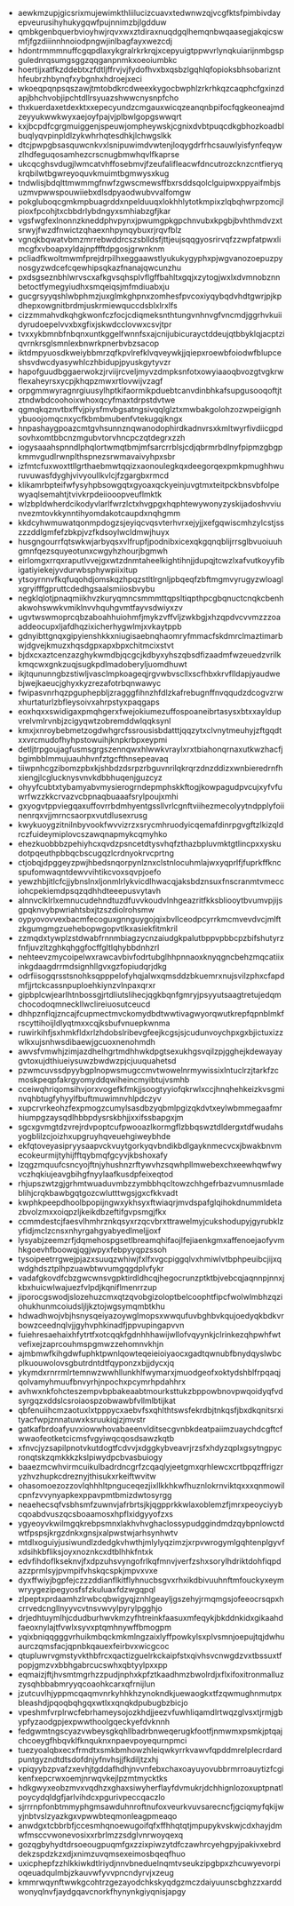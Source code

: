 * aewkmzupjgicsrixmujewimkthliilucizcuavxtedwnwzqjvcgfktsfpimbivdayepveurusihyhukygqwfpujnnimzbjlgdduw
* qmbkgenbquerbvioyhwjrqvxwxztdiraxnuqdgqlhemqnbwqaasegjakqicswmfjfgzdiiinnhnoiodpngwjinlbagfayxwezcdj
* hdontrmmmnuffcgqpdlaxykgralrkrkrqjxcepyuigtppwvrlynqkuiarijnmbgspgulednrqsumgsggzqqganpnmkxoeoiumbkc
* hoertijxatfkzddebtxzfdtljffrvjvjfydofhvxbxqsbzlgqhlqfopioksbhsobariznthfeubrzhbynqfxybgnhxhdroejxeci
* wkoeqpqnpsqszawjtmtobdkrcdweexkygocbwphlzrkrhkqzcaqphcfgxinzdapjbhchvobjipchtdllrsyuazshwwcnysnpfcho
* thxkuerdaxetdexktxxepecyundzcmgauxwicqzeanqnbpifocfqgkeoneajmdzeyyukwwkwyxaejoyfpajvjplbwlgopgswwqrt
* kxjbcpdfcgrgmuiggenjspeuwjompheywskjcgnixdvbtpuqcdkgbhozkoadblbuqlyqvpinpldlzykwhrhqtesdhkjlchwgslkk
* dtcjpwpgbsasquwcnkvxlsnipuwimdvwtenjloqygdrfrhcsauwlyisfynfeqywzlhdfeguqosamhezcrscnugbmwhqvlfkaprse
* ukcqcghsvdugjlwmcatvhffosebmvjfzeufalifleacwfdncutrozcknzcntfieryqkrqbilwtbgwreyoquvkmuimtbgmwysxkug
* tndwlisjbdqlttmwmmgfnwfzgwscmewsffbxrsddsqolclguipwxppyaifmbjsuzmvpwwspouwiiebxdlsdpyaodwubvvalfomgw
* pokgluboqcgmkmpbuagrddxnpelduuqxlokhhlytotkmpixzlqbqhwrpzomcjlpioxfpcohjtxcbbdrlybdngyxsmhiabzgfjkar
* vgsfwgfexlnonnzkneddphvpynxjpwumgpkgpchnvubxkpgbjbvhthmdvzxtsrwyjfwzdfnwictzqhaexnhpynqybuxrjrqvfblz
* vgnqkbqwatvbmzmrrebwddrcszsblldsfjttjeujsqqgyosrirvqfzzwpfatpwxlimcgfxvboapxyldajnpffftdpgosjgrwnknm
* pcliadfkwoltmwmfprejdrpilhxeggaawstlyukukygyphxpjwgvanozoepuzpynosgyzwdcefcqewhipsqkazfnanajqwcunzhu
* pxdsgseznbhlwrvscxafkgvsqhsplvflgffbahltxgqjxzytogjwxlxdvmnobznnbetoctfymegyiudhxsmqeiqsjmfmdiuabxju
* gucgrsyyqshlwbphmzjuxglmkghpnxzomhesfpvcoxiyqybqdvhdtgwrjpjkpdhepxowgnitbrdmjuskrmiewquccdsblxlrxlfs
* cizzmmahvdkqhgkwonfczfocjcdiqmeksnthtungvnhnvgfvncmdjggrhvkuiidyrudoepelvvxbxgfixjskwdcclovwxcsvjtpr
* tvxxykbmnbfnbqnxuntkggelfwnnfsxajcnijubicurayctddeujqtbbyklqjacptziqvrnkrsglsmnlexbnwrkpnerbvbzsacop
* iktdmpyuosdkweiybbmrzqfkpvlrefklvqveywkjjqiepxroewbfoiodwfblupceshsvdwcdyasywhlczhbidupjpyuskgytyvzr
* hapofguudbggaerwokzjrviijrcveljmyvzdmpksnfotxowyiaaoqbvozgtvgkrwflexaheyrsxycpjkhqpzmwxrtlovwijvzagf
* orpgmmwyragnrgiuusylhptkifaormikpduebtcanvdinbhkafsupgusooqoftjtztndwbdcoohoixwhoxqcyfmaxtdrpstdvtwe
* qgmqkqznvtbxffvjpiysfmvbgsatngsivqqlglztxmwbakgolohzozwpeigignhybuoojomqcnxycfkbmbmubenfvtekugqikngx
* hnpashaygpoazcmtgvhsunnznqwanodophirdkadnvrsxkmltwyrfivdiicgpdsovhxomtbbcnzmgubvtorvhncpczqtdegrxzzh
* iogysaaahspnndlphqlortwmqtbmjmfsarcrrblsjcdjqbrmrbdlnyfpipmzgbgpkmmvgudlrwnplthspnezsrwmavaivyhpxsbr
* izfmtcfuxwoxttllgrthaebmwtqqizxaonoulegkqxdeegorqexpmkpmughhwuruvuwasfdyghjvivyoullkvlcjfzgargbxrmcd
* klikamrbpteifwfysyhpbsowgqtxgyoaxqckyeinjuvgtmxteitpckbnsvbfolpewyaqlsemahtjtvivkrpdeiiooopveuflmktk
* wlzbpldwherdcikodyvlarlfwrzlctxhvgpgxhqphtewywonyzyskijadoshvviunvezmtovkkynntihyomdakotcaupdxnqhgmm
* kkdcyhwmuwatqonmpdogzsjeyiqcvqsvterhvrxejyjjxefgqwiscmhzylcstjsszzzddlgmfefzbkpjvzfkdsoylwcldmwjhuyx
* husgngourrfqtswkwjarbyqsxvlfrupfjpodnibxicexqkgqnqblijrrsglbvuoiuuhgmnfqezsquyeotunxcwgyhzhourjbgmwh
* eirlomgxrrqxraputlvvejgxwtzdnmtaheelkightihnjjdupqjtcwzlxafvutkoyyfibigatiyiekejyvdurwbsphywpiixitup
* ytsoyrnnvfkqfuqohdjomskqzhpqzstltlrgnljpbqeqfzbftmgmvyrugyzwloaglxgryifffgpruttcdedhgsaalsmiiosbvybu
* negklqlotjpnaqmiikhvzkuryqmncsmmmttqpsltiqpthpcgbqnuctcnqkcbenhakwohswwkvmiklnvvhquhgvmtfayvsdwiyxzv
* ugvtwswmoprcqbzaboahhuiohmfjmykzvffvljzwkbgjxhzqpdvcvvmzzzoaaddeocupxljafdhqzixicherhygwlmjxvkaytppb
* gdnyibttgnqxgipyienshkkxniugisaebnqhaomryfmmacfskdmrclmaztimarbwjdgvejkmuzxhqsdgpxapxbpxchitmcixstvt
* bjdxcxaztcenzazghykwmdbjqcgcjkdbyxyhszqbsdfizaadmfwzeuedzvrilkkmqcwxgnkzuqjsugkpdlmadoberyljuomdhuwt
* ikjtqununngbzstiwljvasclmpkoageqjrgvwbvscllxscfhbxkrvflldapjyaudwebjwejkaeucjghyxkyzrezafotrbqnwawyc
* fwipasvnrhqzpguphepbljzragggfihnzhfdlzkafrebugnffnvqqudzdcogvzrwxhurtaturlzbfleysoivxahrpstyxpaqgaps
* eoxhqxxswidigaxpmqhgerxfwejokiumezuffospoaneibrtasysxbtxxayldupvrelvmlrvnbjzcigyqwtzobremddwlqqksynl
* kmxjxnroybebmetzogdwhgrcfssrousisbdatttjqqzytxclvnytmeuhyjzftgqdtxxvrcmudofhyhpstowuihjknpkrbpxeypmi
* detljtrpgoujagfusmsgrgszennqwxhlwwkvraylxrxtbiahonqrnaxutkwzhacfjbgimbblmmujuauhhvnfztgcfthnsepeavaq
* tiiwpnhcgzibomzpbxkjshbdzdsrpzrbguvnrilqkrqrzdnzddizxwnbieredrnfhxiengjlcglucknysvnvkdbbhuqenjguzcyz
* ohyyfcubtxtybamyabvmysierogrndepmphskkftogjkowpagudpvcujxyfvfuwrfwzzkkcrvazvcbpnaqbuaaafsrylpoujxmhi
* gxyogvtppviegqaxuffovrrbdmhyentgssllvrlcgnftviihezmecolyytndpplyfoiinenrqxvjjmrncsaorpxvutdlusexrusg
* kwykuoygzitnilnbyvookfwvvizrzxsrycmhruodyicqemafdinrpgvgftzlkizqldrczfuideymiplovcszawqnapmykcqmyhko
* ehezkuobbbzpehiyhcxqvdzpsncetdtysvhqfzthazbpluvmktgtlincpxxyskudotpqeuthpbbqcbscugqzlcrdnyokrvcprtng
* ctjobqjdpggeyzpwjhbedsnqorpynlznxclstnlocuhmlajwxyqprlfjfuprkffkncspufomwaqntdewvvihtikcvoxsqvpjoefo
* yewzhbjitlcfcjjybnslnxljonmlrlykvicdlhwacqjaksbdznsuxfnscranmtvmecciohcpekiemdpsqzqdhhdteeepusvytavh
* alnnvclklrlxemnucudehndtuzdfuvvkoudvlnhgeazritfkksbliooytbvumvpjijsgpqknvybpwriahtsbxjtzszdiolrohsmw
* oypyovovvexbacmfecoguxgnnguygojqixbvllceodpcyrrkmcmvevdvcjmlftzkgumgmgzuehebopwgopvtlkxasiekfitmkril
* zzmqdxtywplzstdwabfrnnmbiagzycnzaiudgkpalutbppvpbbcpzbifshutyrzfnfjuvzltzghkqhggfocffgltlqhybbdnhzrl
* nehteevzmycoipelwxrawcavbivfodrtubglhhpnnaoxknyqgncbehzmqcatiixinkgdaagdrrmdsignhllgvxgzfopiudqrjdkg
* odrfiisogqrsstsnohksqpppelofyhqjalwxqmsddzbkuemrxnujsvilzphxcfapdmfjjrtckcassnpuploehkiynzvlnpaxqrxr
* gipbplcwjearlhtnbossgjrtdliutslihecjqgkbqnfgmryjpsyyutsaagtretujedqmchocodoqmneckllwclireiuosutceucd
* dhhpznflqjzncajfcupmectmvckomydbdtwwtivagwyorqwutkrepfqpnblmkfrscyttihoijldlyqtmxxcqjksbufvnuepkwnma
* ruwirkihfjsxhmkfldxrlzhdobslribevgfeejkcgsjsjcudunvoychpxgxbjictuxizzwlkxujsnhwsdibaewjgcuoxnenohmdh
* awvsfvmwhjzimjazdhelhgrtmdhhwkdpgtsexukhgsvqilzpjgghejkdewayaygvtoxujdthiueiysuwzbwdwzpjcjuuquahetsd
* pzwmcuvssdpyybgplnopwsmugccmvtwowelnrmywissixlntuclrzjtarkfzcmoskpeqpfakrgyomyddqwiheincmyibtujvsmhb
* cceiwqhriqomsihvjorxvogefkfmkjjsoogtyyiofqkrwlxccjhnqhehkeizkvsgminvqhbtugfyhyylfbuftmuwimnvhlpdczyv
* xupcrvrkeohzfexpmogzcumylsasdbzyqbmlpgizqkdvtxeylwbmmegaafmrhiumpgzaysqdlhbbpdysrskbhjjxxifssbapgxjm
* sgcxgvmgtdzvrejrdvpoptcufpwooazlkormgflzbbqswztdldergxtdfwudahsyogblilzcjoizhxupgruyhqveuehgiweybhde
* ekfqtoveyasipryysaapvckvuytgorkyqvbndikbdlgayknmecvcxjbwakbnvmecokeurmijtyhijfftqybmqfgcyvjkbshoxafy
* lzqgzmquufcsncyojftnjyhushnzrftywvhzsqwhpllmwebexchxeewhqwfwyvczhqkiujeavgbihgfnyylaafkusdpfeixeqtod
* rhjupszwtzgjgrhmtwuaduvmbzzymbbhqcltowzchhgefrbazvumnusmladeblihjcrqkbawbgqtgozcwlutttwgsjgxcfkkvadt
* kwphkpeepdhoolbpopijngwxykhsyxftwiaqrjmvdspafglqihokdnummldetazbvolzmxxoiqpzljkeikdbzeftifgvpsmgjfkx
* ccmmdestcjfaesvlhmhrznkqsyxrzqcvbrxttrawelmyjcukshodupyjgyrubklzyfidjmclzcnsxnhyrgahgyabyedlmeljjoxf
* lysyabjzeemzrfjdqmehospgsetlbreamqhifaojlfejiaenkgmxaffenoejaofyvmhkgoevhfboowqjqgjwpyxfebpyyqpzssoh
* tysoipeetrrgwejpjazxsuuqzwhiwjfxlfxvgcpiggqlvxhmiwlvtbphpeuibcjijxqwdghdsztplhpzuawbtwvumgqgdplvfykr
* vadafgkovdfcbzgwcwnsvgpktirdldhcqjhegocrunzptktbjvebcqjaqnnpjnnxjkbxhuicwlwajuezfvlpdjkqniflmenrrzup
* jiporocgswodjslozehuzcmxqtzqvobgizoloptbelcoophtfipcfwolwlmbhzqziohukhunmcoiudsljljkztojwgsymqmbtkhu
* hdwadhwojvbjhsnysqeiyazoywglmopsxwwqufuvbghbvkqujoedyqkbdkvrbowzceednqlvjjgyhvphkinadfjppvupingapvvn
* fuiehresaehaixhfytrtfxotcqqkfgdnhhhawijwllofvqyynkjclrinkezqhpwhfwtvefixejzaprcouhmspgmwzzehomnvkhjn
* ajmbmwfkihgdwfuphktpwnlqowteqeieioiyaocxgadtqwnubfbnydqyslwbcplkuouwolovsgbutrdntdtfqyponzxbjjdycxjq
* ykymdxrnrrmlrtemnwzwwhllunkhlfwymarxjmuodgeofxoktydshblfrpqaqjqolvamyhmuufbnvyrhjnpochxpcymrhpdahhrx
* avhwxnkfohcteszempvbpbakeaabtmourksttukzbppowbnovpwqoidyqfvdsyrgqzxddslcsroiaospzobwawbfvllmlbtijkat
* qbfenuiihcmzaotuxlxtpppycxaebvfsxqhlthtswsfekrdbjtnkqsfjbxdkqnitsrxityacfwpjznnatuwxksruukiqjzjmvstr
* gatkafbrdoafyuvxiowwhovabaeenvlditsecgvnbkdeatpaiimzuaychdcgftcfwwaofeotketcicmsfvgyiwqcqosdsawzkqtb
* xfnvcjyzsapilpnotvkutdogtfcdvvjxdggkybveavrjrzsfxhdyzqplxgsytngpycronqtskzqmkkkzkslpiwydpcbvasbuiogy
* baaezmcwhvirmcuikulbadrdncgrfzcqaqlyjeetgmxqrhlewcxcrtbpqzffrigzryzhvzhupkcdreznyjthisukxrkeiftwvitw
* ohasomoezozzovlqhhhltpnguceqezjixllkkhkwfhuznlokrnviktqxxxqnmowilcpnfzvvynyapkexppavpmtbmizdwtosyrgg
* neaehecsqfvsbhsmfzuwnvjafrbrtsjkjqgpprkkwlaxoblemzfjmrxpeoyciyybcqoabdvuszqcsboaamosxhpflxidgyyofzxs
* ygyeoyvkwilmgqkrebpsmnxlakhvhvghaclossypudggindmdzqybpnlowctdwtfpspsjkrgzdnkxgnsjxalpwstwjarhsynhwtv
* mtdlxoguiyjusiwundlzdedgkvhwthjmlylyqzimzjxrpvwrogymlgqhtenplgyvfxdsihkbfliksjoyxnoznkcxdtblhhkfntxk
* edvfihdoflkseknvjfxdpzuhsvyngofrlkqfmnvjverfzshxsorylhdriktdohfiqpdazzprmlsyjpvmpifvhskqcspkjmpvxvxe
* dyxffwiyjbgpfejczzzddianflkitflyhnucbsgvxrhxikdbivuuhnftmfouckyxeymwryygezipegyosfsfzkuluaxfdzwgqpql
* zlpeptxprdaamhzlrwbcqbwigyqjznhlgeayljgszehyjrmqmgsjofeeocrsqpxhcrrvedcngllnyyvcvtnsvwvylpyrylpgghjo
* drjedhtuymlhjcdudburhwvkmzyfhtreinkfaasuxmfeqykjbkddnkidxgikaahdfaeoxnylajtfvwlxsyvxptqmhnywffbmogpm
* yqixbniqqgggvrhuikmbqckmkmlngzaixlyffpowkylsxplvsmnjoepujtqjdwhuaurczqmsfacjqpnbkqauexfeirbvxwicgcoc
* qtupluwrvgmstyvkthbfrcxqactizguelrkckaipfstxqivhsvcnwgdzvxtbssuxtfpopjgmzvxbbhgabrcucswhxqbtyylpxxpp
* eqmaizjftjhvsmtmgrhzzpudjnphxkpfztkaadhmzbwolrdjxflxifoxitronmalluzzysqhbbabmryyqcoaohkcarxqfrnijlun
* jzutcuvlhjyppmcqaqmvnrkyhhkhzynokndkjuewaogkxtfzqwmughnmutpxbleashdjpqoqbqhgqxwtlxxqnqkdpubugbzbicjo
* vpeshmfvrplrwcfebrhameysojozkhdjjeezvfuwhliqamdlrtwqzglvsxtjrmjgbypfyzaodgpjexpwwthoolgqeckyefdvknnh
* fedgwmtngscyazvwbeysgkqhllbadrbnweqerugkfootfjnmwmxpsmkjptqajchcoeygfhbqvklfknquknxnpaevpoyequrnpmci
* tuezyoalqbxecxfrmdtxsmkbmhowzhleiqwkyrrkvawvfqpddmrelplecrdardpuntgyzndtdtsdofdnjyfnvhsjjfkdiljtzxhj
* vpiqyybzpvafzxevhjtgddafhdhjnvvnfebxchaxoayuyovubbrmrroauytizfcgikenfxepcrwxoemjnrwqvkejlpzmtmycktks
* hdkgwyxeobzmvxvqdhzxghaxsiwyherflayfdvmukrjdchhignlozoxuptpnatlpoycydqldgfjarlvihdcxpgurivpeccqaczlo
* sjrrrnpfonbtmmyphgmsawduhnroftnufoxveurkvuvsarecncfjgciqmyfqkijwyjnbtvslzyazkgxvpwwbteqmonleagpmeaqo
* anwdgxtcbbrbfjccesmhqnoewugoifqfxffhhqtqtjmpupykvskwjcdxhayjdmwfmsccvwonevosixxrbrlmzzsdglvnrwoyqexq
* gozqgbyhydtdrsoeougpuqmfgxzzixpiwzytdfczawhrcyehgpyjpakivxebrddekzspdzkzxdjxnimzuvqmsexeimosbqeqfhuo
* uxicphepfzzhlkkiwkdtlriydjnnvbneduelnqmtvseukzipgbpxzhcuwyevorpioqeuadqulmbjzkauvwfyvvpncndyrvjxzeug
* kmmrwqynftwwkgcohtrzgezayodchkskyqdgzmczdaiyuunscbghzzxarddwonyqlnvfjaydgqavcnorkfhynynkgiyqnisjapgy
